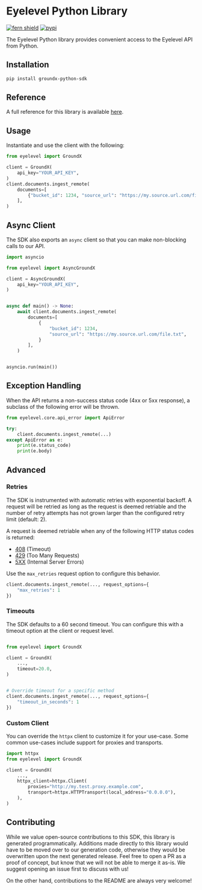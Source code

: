 # Eyelevel Python Library

[![fern shield](https://img.shields.io/badge/%F0%9F%8C%BF-Built%20with%20Fern-brightgreen)](https://buildwithfern.com?utm_source=github&utm_medium=github&utm_campaign=readme&utm_source=https%3A%2F%2Fgithub.com%2Ffern-demo%2Fgroundx-python)
[![pypi](https://img.shields.io/pypi/v/groundx-python-sdk)](https://pypi.python.org/pypi/groundx-python-sdk)

The Eyelevel Python library provides convenient access to the Eyelevel API from Python.

## Installation

```sh
pip install groundx-python-sdk
```

## Reference

A full reference for this library is available [here](./reference.md).

## Usage

Instantiate and use the client with the following:

```python
from eyelevel import GroundX

client = GroundX(
    api_key="YOUR_API_KEY",
)
client.documents.ingest_remote(
    documents=[
        {"bucket_id": 1234, "source_url": "https://my.source.url.com/file.txt"}
    ],
)
```

## Async Client

The SDK also exports an `async` client so that you can make non-blocking calls to our API.

```python
import asyncio

from eyelevel import AsyncGroundX

client = AsyncGroundX(
    api_key="YOUR_API_KEY",
)


async def main() -> None:
    await client.documents.ingest_remote(
        documents=[
            {
                "bucket_id": 1234,
                "source_url": "https://my.source.url.com/file.txt",
            }
        ],
    )


asyncio.run(main())
```

## Exception Handling

When the API returns a non-success status code (4xx or 5xx response), a subclass of the following error
will be thrown.

```python
from eyelevel.core.api_error import ApiError

try:
    client.documents.ingest_remote(...)
except ApiError as e:
    print(e.status_code)
    print(e.body)
```

## Advanced

### Retries

The SDK is instrumented with automatic retries with exponential backoff. A request will be retried as long
as the request is deemed retriable and the number of retry attempts has not grown larger than the configured
retry limit (default: 2).

A request is deemed retriable when any of the following HTTP status codes is returned:

- [408](https://developer.mozilla.org/en-US/docs/Web/HTTP/Status/408) (Timeout)
- [429](https://developer.mozilla.org/en-US/docs/Web/HTTP/Status/429) (Too Many Requests)
- [5XX](https://developer.mozilla.org/en-US/docs/Web/HTTP/Status/500) (Internal Server Errors)

Use the `max_retries` request option to configure this behavior.

```python
client.documents.ingest_remote(..., request_options={
    "max_retries": 1
})
```

### Timeouts

The SDK defaults to a 60 second timeout. You can configure this with a timeout option at the client or request level.

```python

from eyelevel import GroundX

client = GroundX(
    ...,
    timeout=20.0,
)


# Override timeout for a specific method
client.documents.ingest_remote(..., request_options={
    "timeout_in_seconds": 1
})
```

### Custom Client

You can override the `httpx` client to customize it for your use-case. Some common use-cases include support for proxies
and transports.
```python
import httpx
from eyelevel import GroundX

client = GroundX(
    ...,
    httpx_client=httpx.Client(
        proxies="http://my.test.proxy.example.com",
        transport=httpx.HTTPTransport(local_address="0.0.0.0"),
    ),
)
```

## Contributing

While we value open-source contributions to this SDK, this library is generated programmatically.
Additions made directly to this library would have to be moved over to our generation code,
otherwise they would be overwritten upon the next generated release. Feel free to open a PR as
a proof of concept, but know that we will not be able to merge it as-is. We suggest opening
an issue first to discuss with us!

On the other hand, contributions to the README are always very welcome!
